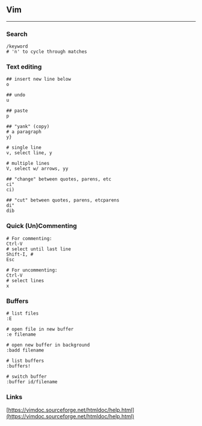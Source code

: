 ## Vim

------------------------------

### Search

```vim
/keyword
# 'n' to cycle through matches
```

### Text editing

```vim
## insert new line below
o

## undo
u

## paste
p

## "yank" (copy)
# a paragraph
y}

# single line
v, select line, y

# multiple lines
V, select w/ arrows, yy

## "change" between quotes, parens, etc
ci"
ci)

## "cut" between quotes, parens, etcparens
di"
dib
```

### Quick (Un)Commenting

```vim
# For commenting:
Ctrl-V
# select until last line
Shift-I, #
Esc

# For uncommenting:
Ctrl-V
# select lines
x
```

### Buffers

```vim
# list files
:E

# open file in new buffer
:e filename

# open new buffer in background
:badd filename

# list buffers
:buffers!

# switch buffer
:buffer id/filename
```

### Links

[https://vimdoc.sourceforge.net/htmldoc/help.html](https://vimdoc.sourceforge.net/htmldoc/help.html)
